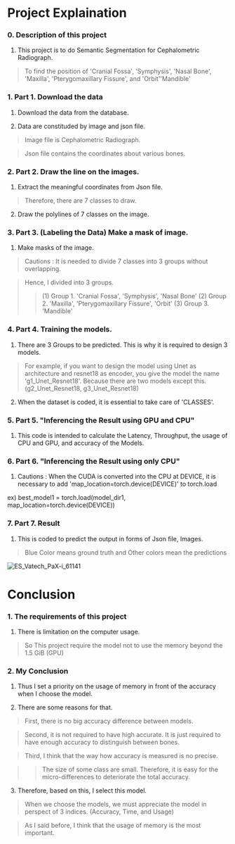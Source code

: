 # Project Explaination

### 0. Description of this project 

1) This project is to do Semantic Segmentation for Cephalometric Radiograph.
> To find the position of 'Cranial Fossa', 'Symphysis', 'Nasal Bone', 'Maxilla', 'Pterygomaxillary Fissure', and 'Orbit''Mandible'

### 1. Part 1. Download the data 

1) Download the data from the database. 

2) Data are constituded by image and json file.

  > Image file is Cephalometric Radiograph.

  > Json file contains the coordinates about various bones.

### 2. Part 2. Draw the line on the images. 

1) Extract the meaningful coordinates from Json file. 

  > Therefore, there are 7 classes to draw.   

2) Draw the polylines of 7 classes on the image.

### 3. Part 3. (Labeling the Data) Make a mask of image.

1) Make masks of the image.

  > Cautions : It is needed to divide 7 classes into 3 groups without overlapping. 
  
  > Hence, I divided into 3 groups.
  >> (1) Group 1. 'Cranial Fossa', 'Symphysis',  'Nasal Bone'
    (2) Group 2. 'Maxilla', 'Pterygomaxillary Fissure', 'Orbit'
    (3) Group 3. 'Mandible'

### 4. Part 4. Training the models.

1) There are 3 Groups to be predicted. This is why it is required to design 3 models. 
  
  > For example, if you want to design the model using Unet as architecture and resnet18 as encoder, you give the model the name 'g1_Unet_Resnet18'. 
    Because there are two models except this. (g2_Unet_Resnet18, g3_Unet_Resnet18) 

2) When the dataset is coded, it is essential to take care of 'CLASSES'. 

### 5. Part 5. "Inferencing the Result using GPU and CPU"

1) This code is intended to calculate the Latency, Throughput, the usage of CPU and GPU, and accuracy of the Models. 

### 6. Part 6. "Inferencing the Result using only CPU"

1) Cautions : When the CUDA is converted into the CPU at DEVICE, it is necessary to add 'map_location=torch.device(DEVICE)' to torch.load 
  
  ex) best_model1 = torch.load(model_dir1, map_location=torch.device(DEVICE))

### 7. Part 7. Result

1) This is coded to predict the output in forms of Json file, Images. 
> Blue Color means ground truth and Other colors mean the predictions

![ES_Vatech_PaX-i_61141](https://user-images.githubusercontent.com/78337318/115352138-f7b5a900-a1f1-11eb-948b-a85d447a8b39.png)

# Conclusion

### 1. The requirements of this project

1. There is limitation on the computer usage.

> So This project require the model not to use the memory beyond the 1.5 GiB (GPU)

### 2. My Conclusion

1. Thus I set a priority on the usage of memory in front of the accuracy when I choose the model. 

2. There are some reasons for that. 

> First, there is no big accuracy difference between models.
 
> Second, it is not required to have high accurate. It is just required to have enough accuracy to distinguish between bones. 

> Third, I think that the way how accuracy is measured is no precise. 

  >> The size of some class are small. 
  >> Therefore, it is easy for the micro-differences to deteriorate the total accuracy. 

3. Therefore, based on this, I select this model.  

> When we choose the models, we must appreciate the model in perspect of 3 indices. (Accuracy, Time, and Usage)

> As I said before, I think that the usage of memory is the most important. 





